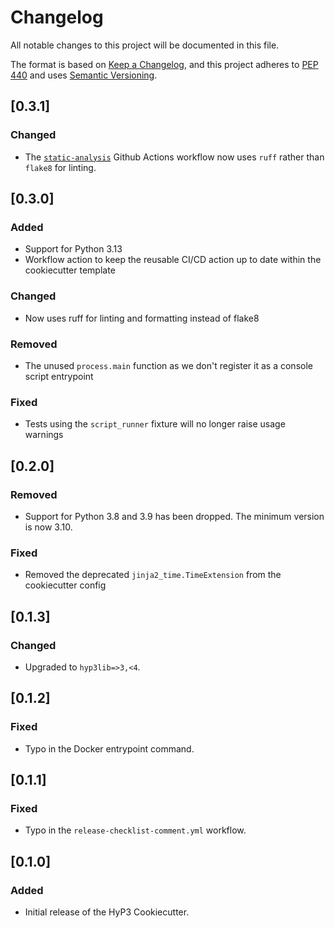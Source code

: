 # Changelog

All notable changes to this project will be documented in this file.

The format is based on [Keep a Changelog](https://keepachangelog.com/en/1.0.0/),
and this project adheres to [PEP 440](https://www.python.org/dev/peps/pep-0440/) 
and uses [Semantic Versioning](https://semver.org/spec/v2.0.0.html).

## [0.3.1]
### Changed
- The [`static-analysis`]({{cookiecutter.__project_name}}/.github/workflows/static-analysis.yml) Github Actions workflow now uses `ruff` rather than `flake8` for linting.

## [0.3.0]
### Added
* Support for Python 3.13
* Workflow action to keep the reusable CI/CD action up to date within the cookiecutter template

### Changed
* Now uses ruff for linting and formatting instead of flake8

### Removed
* The unused `process.main` function as we don't register it as a console script entrypoint

### Fixed
* Tests using the `script_runner` fixture will no longer raise usage warnings 

## [0.2.0]
### Removed
* Support for Python 3.8 and 3.9 has been dropped. The minimum version is now 3.10.
### Fixed
* Removed the deprecated `jinja2_time.TimeExtension` from the cookiecutter config

## [0.1.3]
### Changed
* Upgraded to `hyp3lib=>3,<4`.

## [0.1.2]
### Fixed
- Typo in the Docker entrypoint command.

## [0.1.1]
### Fixed
- Typo in the `release-checklist-comment.yml` workflow.

## [0.1.0]
### Added
- Initial release of the HyP3 Cookiecutter.
